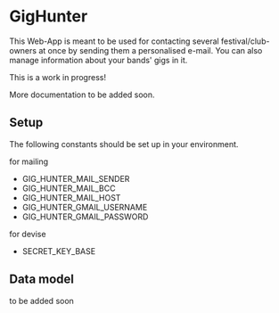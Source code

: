 # GigHunter

This Web-App is meant to be used for contacting several festival/club-owners at once by sending them a personalised e-mail.
You can also manage information about your bands' gigs in it.

This is a work in progress!


More documentation to be added soon.

## Setup
The following constants should be set up in your environment.

for mailing

- GIG_HUNTER_MAIL_SENDER
- GIG_HUNTER_MAIL_BCC
- GIG_HUNTER_MAIL_HOST
- GIG_HUNTER_GMAIL_USERNAME
- GIG_HUNTER_GMAIL_PASSWORD

for devise 

- SECRET_KEY_BASE


## Data model
to be added soon
